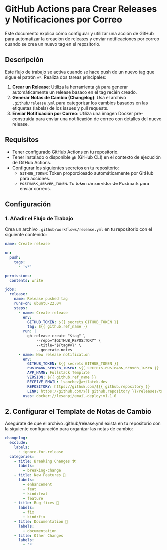 # GitHub Actions para Crear Releases y Notificaciones por Correo

Este documento explica cómo configurar y utilizar una acción de GitHub para automatizar la creación de releases y enviar notificaciones por correo cuando se crea un nuevo tag en el repositorio.

## Descripción

Este flujo de trabajo se activa cuando se hace push de un nuevo tag que sigue el patrón `v*`. Realiza dos tareas principales:

1. **Crear un Release**: Utiliza la herramienta `gh` para generar automáticamente un release basado en el tag recién creado.
2. **Generar Notas de Cambio (Changelog)**: Usa el archivo `.github/release.yml` para categorizar los cambios basados en las etiquetas (labels) de los issues y pull requests.
3. **Enviar Notificación por Correo**: Utiliza una imagen Docker pre-construida para enviar una notificación de correo con detalles del nuevo release.

## Requisitos

- Tener configurado GitHub Actions en tu repositorio.
- Tener instalado o disponible `gh` (GitHub CLI) en el contexto de ejecución de GitHub Actions.
- Configurar los siguientes secretos en tu repositorio:
  - `GITHUB_TOKEN`: Token proporcionado automáticamente por GitHub para acciones.
  - `POSTMARK_SERVER_TOKEN`: Tu token de servidor de Postmark para enviar correos.

## Configuración

### 1. Añadir el Flujo de Trabajo

Crea un archivo `.github/workflows/release.yml` en tu repositorio con el siguiente contenido:

```yaml
name: Create release

on:
  push:
    tags:
      - 'v*'

permissions:
  contents: write

jobs:
  release:
    name: Release pushed tag
    runs-on: ubuntu-22.04
    steps:
      - name: Create release
        env:
          GITHUB_TOKEN: ${{ secrets.GITHUB_TOKEN }}
          tag: ${{ github.ref_name }}
        run: |
          gh release create "$tag" \
              --repo="$GITHUB_REPOSITORY" \
              --title="${tag#v}" \
              --generate-notes
      - name: New release notification
        env:
          GITHUB_TOKEN: ${{ secrets.GITHUB_TOKEN }}
          POSTMARK_SERVER_TOKEN: ${{ secrets.POSTMARK_SERVER_TOKEN }}
          APP_NAME: Fullstack Template
          VERSION: ${{ github.ref_name }}
          RECEIVE_EMAIL: lsanchez@avilatek.dev
          REPOSITORY: https://github.com/${{ github.repository }}
          LINK: https://github.com/${{ github.repository }}/releases/tag/${{ github.ref_name }}
        uses: docker://lesanpi/email-deploy:v1.1.0
```

## 2. Configurar el Template de Notas de Cambio

Asegúrate de que el archivo .github/release.yml exista en tu repositorio con la siguiente configuración para organizar las notas de cambio:

```yml
changelog:
  exclude:
    labels:
      - ignore-for-release
  categories:
    - title: Breaking Changes 🛠
      labels:
        - breaking-change
    - title: New Features 🎉
      labels:
        - enhancement
        - feat
        - kind:feat
        - feature
    - title: Bug fixes 🐛
      labels:
        - fix
        - kind:fix
    - title: Documentation 📄
      labels:
        - documentation
    - title: Other Changes
      labels:
        - '*'
```
